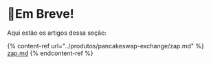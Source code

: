 # 🍳Em Breve!

Aqui estão os artigos dessa seção:

{% content-ref url="../produtos/pancakeswap-exchange/zap.md" %}
[zap.md](../produtos/pancakeswap-exchange/zap.md)
{% endcontent-ref %}
